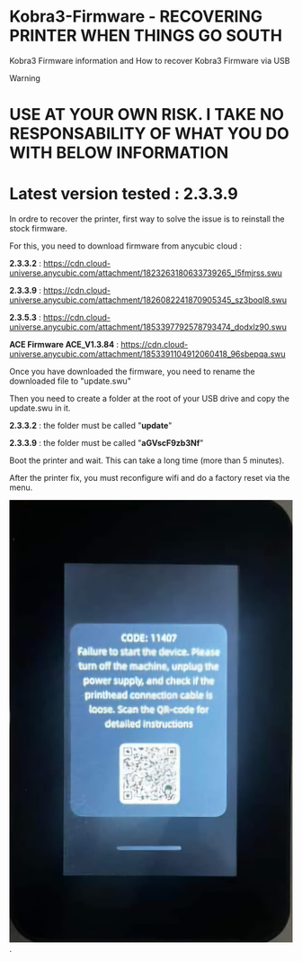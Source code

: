 # Kobra3-Firmware - RECOVERING PRINTER WHEN THINGS GO SOUTH
Kobra3 Firmware information and How to recover Kobra3 Firmware via USB

> [!WARNING]
> # USE AT YOUR OWN RISK. I TAKE NO RESPONSABILITY OF WHAT YOU DO WITH BELOW INFORMATION
> # Latest version tested : 2.3.3.9


In ordre to recover the printer, first way to solve the issue is to reinstall the stock firmware.

For this, you need to download firmware from anycubic cloud :

**2.3.3.2** : https://cdn.cloud-universe.anycubic.com/attachment/1823263180633739265_l5fmjrss.swu

**2.3.3.9** : https://cdn.cloud-universe.anycubic.com/attachment/1826082241870905345_sz3boql8.swu

**2.3.5.3** : https://cdn.cloud-universe.anycubic.com/attachment/1853397792578793474_dodxlz90.swu

**ACE Firmware ACE_V1.3.84** : https://cdn.cloud-universe.anycubic.com/attachment/1853391104912060418_96sbepqa.swu



Once you have downloaded the firmware, you need to rename the downloaded file to "update.swu"

Then you need to create a folder at the root of your USB drive and copy the update.swu in it.

**2.3.3.2** : the folder must be called "**update**"

**2.3.3.9** : the folder must be called "**aGVscF9zb3Nf**"

Boot the printer and wait. This can take a long time (more than 5 minutes).

After the printer fix, you must reconfigure wifi and do a factory reset via the menu.


![failure](failure.jpg "failure").

